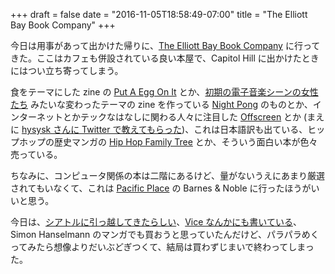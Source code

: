 +++
draft = false
date = "2016-11-05T18:58:49-07:00"
title = "The Elliott Bay Book Company"
+++

今日は用事があって出かけた帰りに、[The Elliott Bay Book Company](http://www.elliottbaybook.com/) に行ってきた。ここはカフェも併設されている良い本屋で、Capitol Hill に出かけたときにはつい立ち寄ってしまう。

食をテーマにした zine の [Put A Egg On It](http://www.putaeggonit.com/) とか、[初期の電子音楽シーンの女性たち](http://www.thestranger.com/blogs/slog/2015/11/25/23185244/seattles-night-pong-creates-a-beautiful-zine-dedicated-to-influential-women-in-early-electronic-music) みたいな変わったテーマの zine を作っている [Night Pong](http://nightpong.tumblr.com/) のものとか、インターネットとかテックなはなしに関わる人々に注目した [Offscreen](http://www.offscreenmag.com/) とか (まえに [hysysk さんに Twitter で教えてもらった](https://twitter.com/hysysk/status/749504208882143232))、これは日本語訳も出ている、ヒップホップの歴史マンガの [Hip Hop Family Tree](http://www.fantagraphics.com/series/hiphopfamilytree/) とか、そういう面白い本が色々売っている。

ちなみに、コンピュータ関係の本は二階にあるけど、量がないうえにあまり厳選されてもいなくて、これは [Pacific Place](http://www.pacificplaceseattle.com/) の Barnes & Noble に行ったほうがいいと思う。

今日は、[シアトルに引っ越してきたらしい](http://www.thestranger.com/books/2016/04/20/23980466/sifting-through-hazardous-materials-with-international-comics-superstar-simon-hanselmann)、[Vice なんかにも書いている](http://www.vice.com/series/megg-mogg-owl)、Simon Hanselmann のマンガでも買おうと思っていたんだけど、パラパラめくってみたら想像よりだいぶどぎつくて、結局は買わずじまいで終わってしまった。
